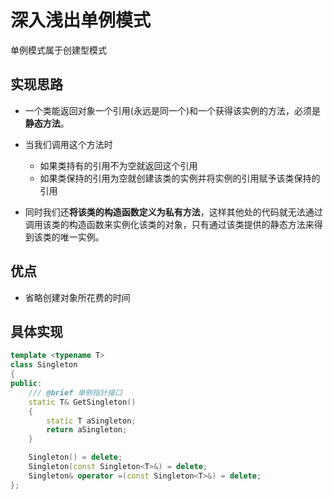 # 深入浅出单例模式

单例模式属于创建型模式

## 实现思路

- 一个类能返回对象一个引用(永远是同一个)和一个获得该实例的方法，必须是**静态方法**。

- 当我们调用这个方法时

  - 如果类持有的引用不为空就返回这个引用
  - 如果类保持的引用为空就创建该类的实例并将实例的引用赋予该类保持的引用

- 同时我们还**将该类的构造函数定义为私有方法**，这样其他处的代码就无法通过调用该类的构造函数来实例化该类的对象，只有通过该类提供的静态方法来得到该类的唯一实例。

## 优点

- 省略创建对象所花费的时间

## 具体实现

```cpp
template <typename T>
class Singleton
{
public:
	/// @brief 单例指针接口
	static T& GetSingleton()
	{
		static T aSingleton;
		return aSingleton;
	}

	Singleton() = delete;
	Singleton(const Singleton<T>&) = delete;
	Singleton& operator =(const Singleton<T>&) = delete;
};
```
